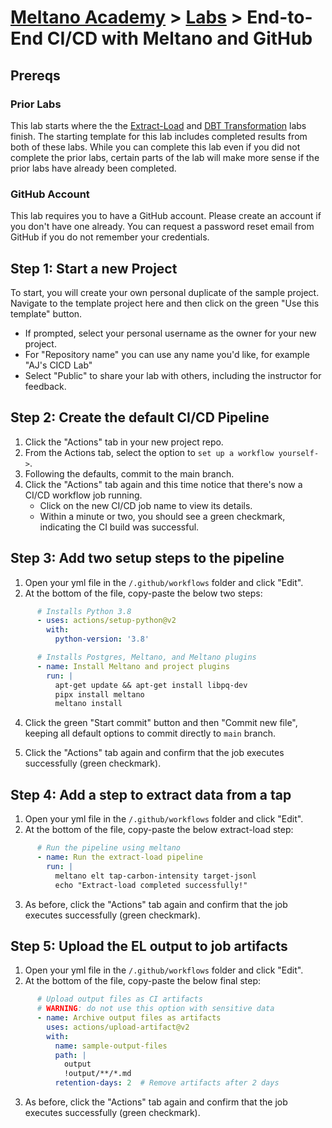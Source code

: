 # [Meltano Academy](../README.md) > [Labs](./README.md) > End-to-End CI/CD with Meltano and GitHub

## Prereqs

### Prior Labs

This lab starts where the the [Extract-Load](./build_your_first_pipeline.md) and
[DBT Transformation](./data_transformation_with_dbt.md) labs finish. The starting
template for this lab includes completed results from both of these labs. While
you can complete this lab even if you did not complete the prior labs, certain
parts of the lab will make more sense if the prior labs have already been completed.

### GitHub Account

This lab requires you to have a GitHub account. Please create an account if you don't
have one already. You can request a password reset email from GitHub if you do not remember
your credentials.

<!-- 
### Snowflake Account

This lab assumes you have a Snowflake account you can use in your data pipeline. Other
SQL platforms can be used with some alteration of the steps and the profile definitions,
but this lab will assume you are using Snowflake. 
-->

## Step 1: Start a new Project

To start, you will create your own personal duplicate of the sample project. Navigate
to the template project here and then click on the green "Use this template" button.

- If prompted, select your personal username as the owner for your new project.
- For "Repository name" you can use any name you'd like, for example "AJ's CICD Lab"
- Select "Public" to share your lab with others, including the instructor for feedback.

## Step 2: Create the default CI/CD Pipeline

1. Click the "Actions" tab in your new project repo.
2. From the Actions tab, select the option to `set up a workflow yourself->`.
3. Following the defaults, commit to the main branch.
4. Click the "Actions" tab again and this time notice that there's now a CI/CD workflow job running.
    - Click on the new CI/CD job name to view its details.
    - Within a minute or two, you should see a green checkmark, indicating the CI build was successful.

## Step 3: Add two setup steps to the pipeline

1. Open your yml file in the `/.github/workflows` folder and click "Edit".
2. At the bottom of the file, copy-paste the below two steps:

<!-- <details>
<summary>Steps to install Python, Meltano, and other depenendencies</summary>

</details> -->

```yml
      # Installs Python 3.8
      - uses: actions/setup-python@v2
        with:
          python-version: '3.8'

      # Installs Postgres, Meltano, and Meltano plugins
      - name: Install Meltano and project plugins
        run: |
          apt-get update && apt-get install libpq-dev
          pipx install meltano
          meltano install
```

4. Click the green "Start commit" button and then "Commit new file", keeping all default options
   to commit directly to `main` branch.

5. Click the "Actions" tab again and confirm that the job executes successfully (green checkmark).

## Step 4: Add a step to extract data from a tap

1. Open your yml file in the `/.github/workflows` folder and click "Edit".
2. At the bottom of the file, copy-paste the below extract-load step:

<!-- <details>
<summary>Steps to install Python, Meltano, and other depenendencies</summary>

</details> -->

```yml
      # Run the pipeline using meltano
      - name: Run the extract-load pipeline
        run: |
          meltano elt tap-carbon-intensity target-jsonl
          echo "Extract-load completed successfully!"
```

3. As before, click the "Actions" tab again and confirm that the job executes successfully (green checkmark).

## Step 5: Upload the EL output to job artifacts

1. Open your yml file in the `/.github/workflows` folder and click "Edit".
2. At the bottom of the file, copy-paste the below final step:

<!-- <details>
<summary>Steps to install Python, Meltano, and other depenendencies</summary>

</details> -->

```yml
      # Upload output files as CI artifacts
      # WARNING: do not use this option with sensitive data
      - name: Archive output files as artifacts
        uses: actions/upload-artifact@v2
        with:
          name: sample-output-files
          path: |
            output
            !output/**/*.md
          retention-days: 2  # Remove artifacts after 2 days
```

3. As before, click the "Actions" tab again and confirm that the job executes successfully (green checkmark).

<!-- Skipping this step due to support requirements of securing CI env vars for each student

## Step 4: Modify the workflow to use the Snowflake profile

1. Open workflow and find the line that begins with `meltano elt ...`.
2. Replace the text `target-jsonl` with `target-snowflake`. Commit your changes again, but this
   time save to a new branch and select the option to automatically open Pull Request. We will wait to merge the pull request until we are satisfied
   that the pipeline is working correctly.
3. Unless you've skipped ahead, your new pipeline should fail. The reason for this is that there are
   no available credentials for connecting to Snowflake. We'll fix this in the next step, but for now
   notice that the CI/CD failure is obvious and clear sign to an approver that there's more work to be
   done before merging to the main branch.

# Step 5: Add CI/CD Credentials and retry the job

1. Click on the `Settings` tab and then select `Secrets` from the left-hand navigation pane.
2. Select `New Repository Secret` and create a secret named (exactly) `TARGET_SNOWFLAKE_USERNAME` and enter your username in the space provided.
   - Note that after you've saved a repository secret, it cannot be viewed again from the Web UI.
     This is for your security.
3. Repeat these steps until all of the following secrets are set:
   - `TARGET_SNOWFLAKE_SNOWFLAKE_ACCOUNT`
   - `TARGET_SNOWFLAKE_SNOWFLAKE_DATABASE`
   - `TARGET_SNOWFLAKE_SNOWFLAKE_PASSWORD`
   - `TARGET_SNOWFLAKE_SNOWFLAKE_ROLE`
   - `TARGET_SNOWFLAKE_SNOWFLAKE_USERNAME`
   - `TARGET_SNOWFLAKE_SNOWFLAKE_WAREHOUSE`
4. Once all of the repository secrets are entered, go back to your failed job and select the
   option to re-run the failed job.

## Step 6: Add `dbt run` to your workflow

In this step, you'll add `dbt run` to the CI/CD workflow. This will ensure all transforms
are tested whenever the code is updated.

1. Open the workflow file you created in the first step and then select "Edit".
2. Paste the below text at the bottom of the file. This will add an additional step to
   have meltano execute `dbt run` at the end of the pipeline.

    ```yml
        - run: meltano invoke dbt:run
    ```

3. After committing the change to your development branch, you should see a new pipeline.
   This pipeline will additionally run `dbt run` after your EL pipeline is completed.

## Step 7: Review the PR and Merge

For this final step, navigate to your PR, click the "Files changed" tab and review the changes.
Now go to the "Conversation" tab and notice if you have a green checkmark. If the code looks good
and the green checkmark is displayed, go ahead now and click "Merge pull request". This will
merge all of the changes you have made on this branch back into the main branch. -->
